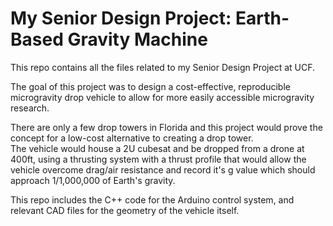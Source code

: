 # My Senior Design Project: Earth-Based Gravity Machine

This repo contains all the files related to my Senior Design Project at UCF. 
  
The goal of this project was to design a cost-effective, reproducible microgravity drop vehicle to allow for more easily accessible microgravity research.  
  
There are only a few drop towers in Florida and this project would prove the concept for a low-cost alternative to creating a drop tower.  
The vehicle would house a 2U cubesat and be dropped from a drone at 400ft, using a thrusting system with a thrust profile
that would allow the vehicle overcome drag/air resistance and record it's g value which should approach 1/1,000,000 of Earth's gravity.
  
  
This repo includes the C++ code for the Arduino control system, and relevant CAD files for the geometry of the vehicle itself.
